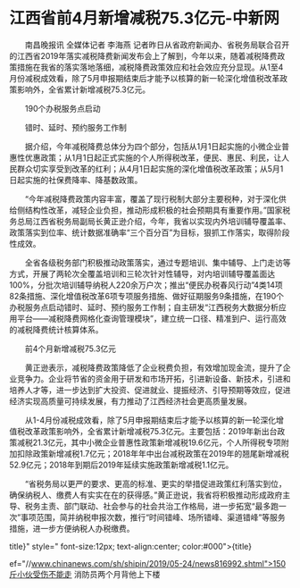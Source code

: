 # 江西省前4月新增减税75.3亿元-中新网

　　南昌晚报讯 全媒体记者 李海燕 记者昨日从省政府新闻办、省税务局联合召开的江西省2019年落实减税降费新闻发布会上了解到，今年以来，随着减税降费政策措施在我省的落实落地落细，减税降费政策效应和社会效应充分显现。从1至4月份减税成效看，除了5月申报期结束后才能予以核算的新一轮深化增值税改革政策影响外，全省累计新增减税75.3亿元。

　　190个办税服务点启动

　　错时、延时、预约服务工作制

　　据介绍，今年减税降费总体分为四个部分，包括从1月1日起实施的小微企业普惠性优惠政策；从1月1日起正式实施的个人所得税改革，便民、惠民、利民，让人民群众切实享受到改革的红利；从4月1日起实施的深化增值税改革政策；从5月1日起实施的社保费降率、降基数政策。

　　“今年减税降费政策内容丰富，覆盖了现行税制大部分主要税种，对于深化供给侧结构性改革，减轻企业负担，推动形成积极的社会预期具有重要作用。”国家税务总局江西省税务局副局长黄正逊介绍，今年，我省以实现内外培训辅导覆盖率、政策落实到位率、统计数据准确率“三个百分百”为目标，狠抓工作落实，取得阶段性成效。

　　全省各级税务部门积极推动政策落实，通过专题培训、集中辅导、上门走访等方式，开展了两轮次全覆盖培训和三轮次针对性辅导，对内培训辅导覆盖面达100%，分批次培训辅导纳税人220余万户次；推出“便民办税春风行动”4类14项82条措施、深化增值税改革6项专项服务措施、做好征期服务9条措施，在190个办税服务点启动错时、延时、预约服务工作制；自主研发“江西税务大数据分析应用平台——减税降费网格化查询管理模块”，建立统一口径、精准到户、运行高效的减税降费统计核算体系。

　　前4个月新增减税75.3亿元

　　黄正逊表示，减税降费政策降低了企业税费负担，有效增加现金流，提升了企业竞争力。企业将节省的资金用于研发和市场开拓，引进新设备、新技术，引进和培养人才等，进一步达到扩大投资、促进就业、提振经济、引导预期等效应，促进经济实现高质量可持续发展，有力推动了江西经济社会更高质量发展。

　　从1-4月份减税成效看，除了5月申报期结束后才能予以核算的新一轮深化增值税改革政策影响外，全省累计新增减税75.3亿元。主要包括：2019年新出台政策减税21.3亿元，其中小微企业普惠性政策新增减税19.6亿元，个人所得税专项附加扣除政策新增减税1.7亿元；2018年年中出台减税政策在2019年的翘尾新增减税52.9亿元；2018年到期后2019年延续实施政策新增减税1.1亿元。

　　“省税务局以更严的要求、更高的标准、更实的举措促进政策红利落实到位，确保纳税人、缴费人有实实在在的获得感。”黄正逊说，我省将积极推动形成政府主导、税务主责、部门联动、社会参与的社会共治工作格局，进一步拓宽“最多跑一次”事项范围，简并纳税申报次数，推行“时间错峰、场所错峰、渠道错峰”等服务措施，进一步方便纳税人办税缴费。

title}" style=" font-size:12px; text-align:center; color:#000">{title}

ef="//www.chinanews.com/sh/shipin/2019/05-24/news816992.shtml">150斤小伙受伤不能走 消防员两个月背他上下楼
